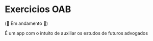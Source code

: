 # Exercicios OAB

(🔴 Em andamento 🔴)

É um app com o intuito de auxiliar os estudos de futuros advogados
